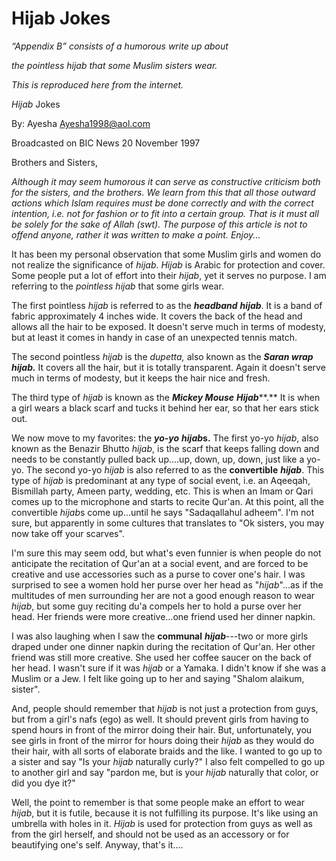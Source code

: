 Hijab Jokes
===========

*“Appendix B” consists of a humorous write up about*

*the pointless hijab that some Muslim sisters wear.*

*This is reproduced here from the internet.*

*Hijab* Jokes

By: Ayesha <Ayesha1998@aol.com>

Broadcasted on BIC News 20 November 1997

Brothers and Sisters,

*Although it may seem humorous it can serve as constructive criticism
both for the sisters, and the brothers. We learn from this that all
those outward actions which Islam requires must be done correctly and
with the correct intention, i.e. not for fashion or to fit into a
certain group. That is it must all be solely for the sake of Allah
(swt). The purpose of this article is not to offend anyone, rather it
was written to make a point. Enjoy...*

It has been my personal observation that some Muslim girls and women do
not realize the significance of *hijab*. *Hijab* is Arabic for
protection and cover. Some people put a lot of effort into their
*hijab*, yet it serves no purpose. I am referring to the *pointless
hijab* that some girls wear.

The first pointless *hijab* is referred to as the ***headband***
***hijab***. It is a band of fabric approximately 4 inches wide. It
covers the back of the head and allows all the hair to be exposed. It
doesn't serve much in terms of modesty, but at least it comes in handy
in case of an unexpected tennis match.

The second pointless *hijab* is the *dupetta,* also known as the
***Saran wrap hijab.*** It covers all the hair, but it is totally
transparent. Again it doesn't serve much in terms of modesty, but it
keeps the hair nice and fresh.

The third type of *hijab* is known as the ***Mickey Mouse***
***Hijab*****.** It is when a girl wears a black scarf and tucks it
behind her ear, so that her ears stick out.

We now move to my favorites: the ***yo-yo*** ***hijab*****s.** The first
yo-yo *hijab*, also known as the Benazir Bhutto *hijab*, is the scarf
that keeps falling down and needs to be constantly pulled back up....up,
down, up, down, just like a yo-yo. The second yo-yo *hijab* is also
referred to as the **convertible** ***hijab***. This type of *hijab* is
predominant at any type of social event, i.e. an Aqeeqah, Bismillah
party, Ameen party, wedding, etc. This is when an Imam or Qari comes up
to the microphone and starts to recite Qur'an. At this point, all the
convertible *hijab*s come up...until he says "Sadaqallahul adheem". I'm
not sure, but apparently in some cultures that translates to "Ok
sisters, you may now take off your scarves".

I'm sure this may seem odd, but what's even funnier is when people do
not anticipate the recitation of Qur'an at a social event, and are
forced to be creative and use accessories such as a purse to cover one's
hair. I was surprised to see a women hold her purse over her head as
"*hijab*"...as if the multitudes of men surrounding her are not a good
enough reason to wear *hijab*, but some guy reciting du'a compels her to
hold a purse over her head. Her friends were more creative...one friend
used her dinner napkin.

I was also laughing when I saw the **communal** ***hijab***---two or
more girls draped under one dinner napkin during the recitation of
Qur'an. Her other friend was still more creative. She used her coffee
saucer on the back of her head. I wasn't sure if it was *hijab* or a
Yamaka. I didn't know if she was a Muslim or a Jew. I felt like going up
to her and saying "Shalom alaikum, sister".

And, people should remember that *hijab* is not just a protection from
guys, but from a girl's nafs (ego) as well. It should prevent girls from
having to spend hours in front of the mirror doing their hair. But,
unfortunately, you see girls in front of the mirror for hours doing
their *hijab* as they would do their hair, with all sorts of elaborate
braids and the like. I wanted to go up to a sister and say "Is your
*hijab* naturally curly?" I also felt compelled to go up to another girl
and say "pardon me, but is your *hijab* naturally that color, or did you
dye it?"

Well, the point to remember is that some people make an effort to wear
*hijab*, but it is futile, because it is not fulfilling its purpose.
It's like using an umbrella with holes in it. *Hijab* is used for
protection from guys as well as from the girl herself, and should not be
used as an accessory or for beautifying one's self. Anyway, that's it….


